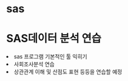 # sas
<h1>SAS데이터 분석 연습 </h1>
<li>sas 프로그램 기본적인 툴 익히기</li>
<li>사회조사분석 연습</li>
<li>상관관계 이해 및 산점도 표현 등등을 연습할 예정</li>
